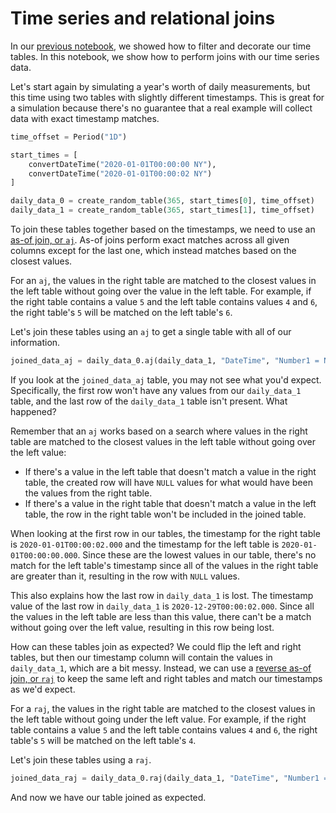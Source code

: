 # Time series and relational joins

In our [previous notebook](A2%20Filter%20and%20decorate%20.md), we showed how to filter and decorate our time tables. In this notebook, we show how to perform joins with our time series data.

Let's start again by simulating a year's worth of daily measurements, but this time using two tables with slightly different timestamps. This is great for a simulation because there's no guarantee that a real example will collect data with exact timestamp matches.

```python
time_offset = Period("1D")

start_times = [
    convertDateTime("2020-01-01T00:00:00 NY"),
    convertDateTime("2020-01-01T00:00:02 NY")
]

daily_data_0 = create_random_table(365, start_times[0], time_offset)
daily_data_1 = create_random_table(365, start_times[1], time_offset)
```

To join these tables together based on the timestamps, we need to use an [as-of join, or `aj`](https://deephaven.io/core/docs/reference/table-operations/join/aj/). As-of joins perform exact matches across all given columns except for the last one, which instead matches based on the closest values.

For an `aj`, the values in the right table are matched to the closest values in the left table without going over the value in the left table. For example, if the right table contains a value `5` and the left table contains values `4` and `6`, the right table's `5` will be matched on the left table's `6`.

Let's join these tables using an `aj` to get a single table with all of our information.

```python
joined_data_aj = daily_data_0.aj(daily_data_1, "DateTime", "Number1 = Number, Character1 = Character, Boolean1 = Boolean")
```

If you look at the `joined_data_aj` table, you may not see what you'd expect. Specifically, the first row won't have any values from our `daily_data_1` table, and the last row of the `daily_data_1` table isn't present. What happened?

Remember that an `aj` works based on a search where values in the right table are matched to the closest values in the left table without going over the left value: 

- If there's a value in the left table that doesn't match a value in the right table, the created row will have `NULL` values for what would have been the values from the right table. 
- If there's a value in the right table that doesn't match a value in the left table, the row in the right table won't be included in the joined table.

When looking at the first row in our tables, the timestamp for the right table is `2020-01-01T00:00:02.000` and the timestamp for the left table is `2020-01-01T00:00:00.000`. Since these are the lowest values in our table, there's no match for the left table's timestamp since all of the values in the right table are greater than it, resulting in the row with `NULL` values.

This also explains how the last row in `daily_data_1` is lost. The timestamp value of the last row in `daily_data_1` is `2020-12-29T00:00:02.000`. Since all the values in the left table are less than this value, there can't be a match without going over the left value, resulting in this row being lost.

How can these tables join as expected? We could flip the left and right tables, but then our timestamp column will contain the values in `daily_data_1`, which are a bit messy. Instead, we can use a [reverse as-of join, or `raj`](https://deephaven.io/core/docs/reference/table-operations/join/raj/) to keep the same left and right tables and match our timestamps as we'd expect.

For a `raj`, the values in the right table are matched to the closest values in the left table without going under the left value. For example, if the right table contains a value `5` and the left table contains values `4` and `6`, the right table's `5` will be matched on the left table's `4`.

Let's join these tables using a `raj`.

```python
joined_data_raj = daily_data_0.raj(daily_data_1, "DateTime", "Number1 = Number, Character1 = Character, Boolean1 = Boolean")
```

And now we have our table joined as expected.

